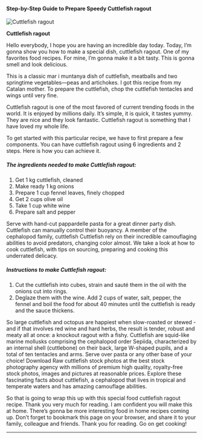             

#### Step-by-Step Guide to Prepare Speedy Cuttlefish ragout

![Cuttlefish ragout](https://img-global.cpcdn.com/recipes/b1a06ae20111e79436d1311dde5b168c/751x532cq70/cuttlefish-ragout-recipe-main-photo.jpg)

**Cuttlefish ragout**

Hello everybody, I hope you are having an incredible day today. Today, I’m gonna show you how to make a special dish, cuttlefish ragout. One of my favorites food recipes. For mine, I’m gonna make it a bit tasty. This is gonna smell and look delicious.

This is a classic mar i muntanya dish of cuttlefish, meatballs and two springtime vegetables—peas and artichokes. I got this recipe from my Catalan mother. To prepare the cuttlefish, chop the cuttlefish tentacles and wings until very fine.

Cuttlefish ragout is one of the most favored of current trending foods in the world. It is enjoyed by millions daily. It’s simple, it is quick, it tastes yummy. They are nice and they look fantastic. Cuttlefish ragout is something that I have loved my whole life.

To get started with this particular recipe, we have to first prepare a few components. You can have cuttlefish ragout using 6 ingredients and 2 steps. Here is how you can achieve it.

##### The ingredients needed to make Cuttlefish ragout:

1.  Get 1 kg cuttlefish, cleaned
2.  Make ready 1 kg onions
3.  Prepare 1 cup fennel leaves, finely chopped
4.  Get 2 cups olive oil
5.  Take 1 cup white wine
6.  Prepare salt and pepper

Serve with hand-cut pappardelle pasta for a great dinner party dish. Cuttlefish can manually control their buoyancy. A member of the cephalopod family, cuttlefish Cuttlefish rely on their incredible camouflaging abilities to avoid predators, changing color almost. We take a look at how to cook cuttlefish, with tips on sourcing, preparing and cooking this underrated delicacy.

##### Instructions to make Cuttlefish ragout:

1.  Cut the cuttlefish into cubes, strain and sauté them in the oil with the onions cut into rings.
2.  Deglaze them with the wine. Add 2 cups of water, salt, pepper, the fennel and boil the food for about 40 minutes until the cuttlefish is ready and the sauce thickens.

So large cuttlefish and octopus are happiest when slow-roasted or stewed - and if that involves red wine and hard herbs, the result is tender, robust and meaty all at once: a knockout ragout with a fishy. Cuttlefish are squid-like marine mollusks comprising the cephalopod order Sepiida, characterized by an internal shell (cuttlebone) on their back, large W-shaped pupils, and a total of ten tentacles and arms. Serve over pasta or any other base of your choice! Download Raw cuttlefish stock photos at the best stock photography agency with millions of premium high quality, royalty-free stock photos, images and pictures at reasonable prices. Explore these fascinating facts about cuttlefish, a cephalopod that lives in tropical and temperate waters and has amazing camouflage abilities.

So that is going to wrap this up with this special food cuttlefish ragout recipe. Thank you very much for reading. I am confident you will make this at home. There’s gonna be more interesting food in home recipes coming up. Don’t forget to bookmark this page on your browser, and share it to your family, colleague and friends. Thank you for reading. Go on get cooking!

* * *